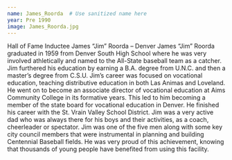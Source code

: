 ```yaml
---
name: James_Roorda  # Use sanitized name here
year: Pre 1990
image: James_Roorda.jpg
---
```


Hall of Fame Inductee James “Jim” Roorda – Denver
James “Jim” Roorda graduated in 1959 from Denver South High School where he was very involved
athletically and named to the All-State baseball team as a catcher. Jim furthered his education by
earning a B.A. degree from U.N.C. and then a master’s degree from C.S.U.
Jim’s career was focused on vocational education, teaching distributive education in both Las Animas
and Loveland. He went on to become an associate director of vocational education at Aims Community
College in its formative years. This led to him becoming a member of the state board for vocational
education in Denver. He finished his career with the St. Vrain Valley School District.
Jim was a very active dad who was always there for his boys and their activities, as a coach, cheerleader
or spectator. Jim was one of the five men along with some key city council members that were
instrumental in planning and building Centennial Baseball fields. He was very proud of this achievement,
knowing that thousands of young people have benefited from using this facility.
